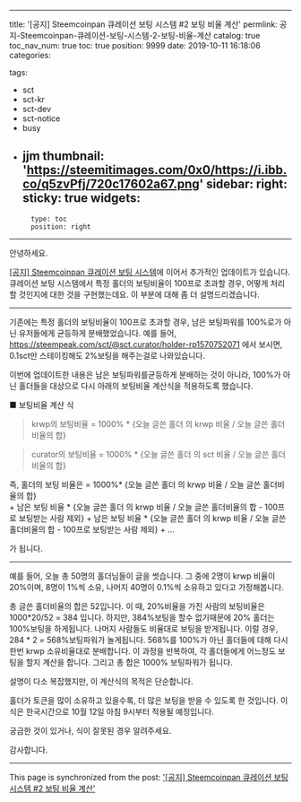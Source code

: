 
---
title: '[공지] Steemcoinpan 큐레이션 보팅 시스템 #2 보팅 비율 계산'
permlink: 공지-Steemcoinpan-큐레이션-보팅-시스템-2-보팅-비율-계산
catalog: true
toc_nav_num: true
toc: true
position: 9999
date: 2019-10-11 16:18:06
categories:

tags:
- sct
- sct-kr
- sct-dev
- sct-notice
- busy
- jjm
thumbnail: 'https://steemitimages.com/0x0/https://i.ibb.co/q5zvPfj/720c17602a67.png'
sidebar:
    right:
        sticky: true
widgets:
    -
        type: toc
        position: right
---


안녕하세요.

[[공지] Steemcoinpan 큐레이션 보팅 시스템](https://www.steemcoinpan.com/sct/@jacobyu/steemcoinpan)에 이어서 추가적인 업데이트가 있습니다. 큐레이션 보팅 시스템에서 특정 홀더의 보팅비율이 100프로 초과할 경우, 어떻게 처리할 것인지에 대한 것을 구현했는데요. 이 부분에 대해 좀 더 설명드리겠습니다.


---

기존에는 특정 홀더의 보팅비율이 100프로 초과할 경우, 남은 보팅파워를 100%로가 아닌 유저들에게 균등하게 분배했었습니다. 예를 들어, https://steempeak.com/sct/@sct.curator/holder-rp1570752071 에서 보시면, 0.1sct만 스테이킹해도 2%보팅을 해주는걸로 나와있습니다.

이번에 업데이트한 내용은 남은 보팅파워를균등하게 분배하는 것이 아니라, 100%가 아닌 홀더들을 대상으로 다시 아래의 보팅비율 계산식을 적용하도록 했습니다.

■ 보팅비율 계산 식

> krwp의 보팅비율 = 1000% * {오늘 글쓴 홀더 의 krwp  비율 / 오늘 글쓴 홀더비율의 합}

> curator의 보팅비율 = 1000% * {오늘 글쓴 홀더 의 sct  비율 / 오늘 글쓴 홀더비율의 합}

즉, 홀더의 보팅 비율은 = 1000%* {오늘 글쓴 홀더 의 krwp  비율 / 오늘 글쓴 홀더비율의 합}  
    + 남은 보팅 비율 * {오늘 글쓴 홀더 의 krwp  비율 / 오늘 글쓴 홀더비율의 합 - 100프로 보팅받는 사람 제외} 
    + 남은 보팅 비율 * {오늘 글쓴 홀더 의 krwp  비율 / 오늘 글쓴 홀더비율의 합 - 100프로 보팅받는 사람 제외}  + ... 

가 됩니다.

---

예를 들어, 오늘 총 50명의 홀더님들이 글을 썻습니다. 그 중에 2명이 krwp 비율이 20%이며,  8명이 1%씩 소유, 나머지 40명이 0.1%씩 소유하고 있다고 가정해봅니다. 

총 글쓴 홀더비율의 합은 52입니다. 이 때, 20%비율을 가진 사람의 보팅비율은 1000*20/52 = 384 입니다. 하지만, 384%보팅을 할수 없기때문에 20% 홀더는 100%보팅을 하게됩니다. 나머지 사람들도 비율대로 보팅을 받게됩니다. 이럴 경우, 284 * 2 = 568%보팅파워가 놀게됩니다. 568%를 100%가 아닌 홀더들에 대해 다시한번 krwp 소유비율대로 분배합니다. 이 과정을 반복하여, 각 홀더들에게 어느정도 보팅을 할지 계산을 합니다. 그리고 총 합은 1000% 보팅파워가 됩니다. 

설명이 다소 복잡했지만, 이 계산식의 목적은 단순합니다. 

홀더가 토큰을 많이 소유하고 있을수록, 더 많은 보팅을 받을 수 있도록 한 것입니다. 이 식은 한국시간으로 10월 12일 아침 9시부터 적용될 예정입니다.

궁금한 것이 있거나, 식이 잘못된 경우 알려주세요.

감사합니다.

- - -

This page is synchronized from the post: ['[공지] Steemcoinpan 큐레이션 보팅 시스템 #2 보팅 비율 계산'](https://steempeak.com/@jacobyu/steemcoinpan-2)
